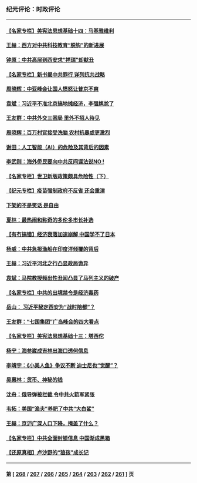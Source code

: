 ### 纪元评论：时政评论
---
#### [【名家专栏】美宪法思想基础十四：马基雅维利](../../pages/nsc1025/n14000332.md) 
#### [王赫：西方对中共科技教育“脱钩”的新进展](../../pages/nsc1025/n14000724.md) 
#### [钟原：中共高层到西安求“祥瑞”却献丑](../../pages/nsc1025/n14000644.md) 
#### [【名家专栏】新书揭中共罪行 详列抗共战略](../../pages/nsc1025/n13999655.md) 
#### [周晓辉：中亚峰会让国人愤怒让普京不爽](../../pages/nsc1025/n14000493.md) 
#### [袁斌：习近平不准北京搞地摊经济，李强尴尬了](../../pages/nsc1025/n14000291.md) 
#### [王友群：中共外交三困局 里外不招人待见](../../pages/nsc1025/n13999728.md) 
#### [周晓辉：百万村官接受洗脑 农村抗暴或更激烈](../../pages/nsc1025/n13999859.md) 
#### [谢田：人工智能（AI）的危险及其背后的因素](../../pages/nsc1025/n13999983.md) 
#### [李武则：海外侨民要向中共反间谍法说NO !](../../pages/nsc1025/n13999967.md) 
#### [【名家专栏】世卫新版政策颇具危险性（下）](../../pages/nsc1025/n13996714.md) 
#### [【纪元专栏】疫苗强制政府不反省 还会重演](../../pages/nsc1025/n13999798.md) 
#### [下架的不是笑话 是自由](../../pages/nsc1025/n13999772.md) 
#### [夏林：最热闹和称奇的多伦多市长补选](../../pages/nsc1025/n13999768.md) 
#### [【有冇搞错】经济衰落加速崩解 中国学不了日本](../../pages/nsc1025/n13999518.md) 
#### [杨威：中共急报渔船在印度洋倾覆的背后](../../pages/nsc1025/n13999332.md) 
#### [王赫：习近平河北之行凸显政局诡异](../../pages/nsc1025/n13999228.md) 
#### [袁斌：马院教授频出性丑闻凸显了马列主义的破产](../../pages/nsc1025/n13999255.md) 
#### [【名家专栏】中共的出境禁令是经济毒药](../../pages/nsc1025/n13995832.md) 
#### [岳山： 习近平秘定西安为“战时陪都”？](../../pages/nsc1025/n13998244.md) 
#### [王友群：“七国集团”广岛峰会的四大看点](../../pages/nsc1025/n13998367.md) 
#### [【名家专栏】美宪法思想基础十三：塔西佗](../../pages/nsc1025/n13997512.md) 
#### [杨宁：海参崴成吉林出海口透何信息](../../pages/nsc1025/n13998236.md) 
#### [李靖宇：《小美人鱼》争议不断 迪士尼也“觉醒”？](../../pages/nsc1025/n13998144.md) 
#### [吴惠林：货币、神秘的钱](../../pages/nsc1025/n13998110.md) 
#### [沈舟：俄导弹被拦截 令中共火箭军紧张](../../pages/nsc1025/n13997849.md) 
#### [韦拓：美国“渔夫”养肥了中共“大白鲨”](../../pages/nsc1025/n13997913.md) 
#### [王赫：京沪广深人口下降，掩盖了什么？](../../pages/nsc1025/n13997817.md) 
#### [【名家专栏】中共全面封锁信息 中国渐成黑箱](../../pages/nsc1025/n13996712.md) 
#### [【还原真相】卢沙野的“狼孩”成长记](../../pages/nsc1025/n13996776.md) 

---
#### 第 [ [268](./268.md) / [267](./267.md) / [266](./266.md) / [265](./265.md) / [264](./264.md) / [263](./263.md) / [262](./262.md) / [261](./261.md) ] 页

